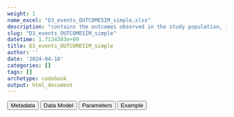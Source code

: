```yaml
---
weight: 1
name_excel: "D3_events_OUTCOMESIM_simple.xlsx"
description: "contains the outcomes observed in the study population, including negative outcomes but excluding covid and complex algorithms"
slug: "D3_events_OUTCOMESIM_simple"
datetime: 1.7134383e+09
title: D3_events_OUTCOMESIM_simple
author: ''
date: '2024-04-18'
categories: []
tags: []
archetype: codebook
output: html_document
---
```


<script src="/rmarkdown-libs/core-js/shim.min.js"></script>
<script src="/rmarkdown-libs/react/react.min.js"></script>
<script src="/rmarkdown-libs/react/react-dom.min.js"></script>
<script src="/rmarkdown-libs/reactwidget/react-tools.js"></script>
<script src="/rmarkdown-libs/htmlwidgets/htmlwidgets.js"></script>
<link href="/rmarkdown-libs/reactable/reactable.css" rel="stylesheet" />
<script src="/rmarkdown-libs/reactable-binding/reactable.js"></script>
<div class="tab">
<button class="tablinks" onclick="openCity(event, &#39;Metadata&#39;)" id="defaultOpen">Metadata</button>
<button class="tablinks" onclick="openCity(event, &#39;Data Model&#39;)">Data Model</button>
<button class="tablinks" onclick="openCity(event, &#39;Parameters&#39;)">Parameters</button>
<button class="tablinks" onclick="openCity(event, &#39;Example&#39;)">Example</button>
</div>
<div id="Metadata" class="tabcontent">
<div id="htmlwidget-1" class="reactable html-widget" style="width:auto;height:600px;"></div>
<script type="application/json" data-for="htmlwidget-1">{"x":{"tag":{"name":"Reactable","attribs":{"data":{"medatata_name":["Name of the dataset","Content of the dataset","Unit of observation","Dataset where the list of UoOs is fully listed and with 1 record per UoO","How many observations per UoO","Variables capturing the UoO","Primary key","Parameters",null,null,null,null,null,null,null,null,null,null,null,null],"metadata_content":["D3_events_OUTCOMESIM_simple","contains the outcomes observed in the study population, including negative outcomes but excluding covid and complex algorithms","a person in the study population D4_study_population","D4_study_population","as many as the observed outcomes, starting 365 days before study_entry_date, >= 0","person_id",null,"OUTCOMESIM",null,null,null,null,null,null,null,null,null,null,null,null]},"columns":[{"id":"medatata_name","name":"medatata_name","type":"character"},{"id":"metadata_content","name":"metadata_content","type":"character"}],"sortable":false,"searchable":true,"pagination":false,"highlight":true,"bordered":true,"striped":true,"style":{"maxWidth":1800},"height":"600px","dataKey":"4ceff94bea90849f238988e967e7f6ea"},"children":[]},"class":"reactR_markup"},"evals":[],"jsHooks":[]}</script>
</div>
<div id="Data Model" class="tabcontent">
<div id="htmlwidget-2" class="reactable html-widget" style="width:auto;height:600px;"></div>
<script type="application/json" data-for="htmlwidget-2">{"x":{"tag":{"name":"Reactable","attribs":{"data":{"VarName":["person_id","date","end_date_record","codvar","event_record_vocabulary","text_linked_to_event_code","event_free_text","present_on_admission","laterality_of_event","meaning_renamed","origin_of_event","visit_occurrence_id","Col","Table_cdm","study_entry_date",null,null,null,null,null],"Description":["unique person identifier","date of the event","end date of the record carrying the event","code of the event","vocabulary of the event",null,null,null,null,null,null,null,null,null,"study entry date of person_id",null,null,null,null,null],"Format":["character","date","date","categorical","categorical","character","character","character","character","character","character","character","character","character","date",null,null,null,null,null],"Vocabulary":["from cdm persons",null,null,"belongs to one of the codelists concept_set_codes_our_study[[conceptset]], with conceptset belonging to the list variable_definition[[OUTCOMESIM]] assigned in 07_algorithms (as retrieved from the algorithm metadata table)","ICD9CM\r\nICD10\r\nSNOMED","from CDM EVENTS","from CDM EVENTS","from CDM EVENTS","from CDM EVENTS","meanings of the EVENTS table of the data source, vocabulary in the INSTANCE table","origin of the EVENTS table of the data source, vocabulary in the INSTANCE table","from CDM EVENTS",null,null,null,null,null,null,null,null],"Parameters":[null,null,null,null,null,null,null,null,null,null,null,null,null,null,null,null,null,null,null,null],"Notes and examples":[null,null,null,null,null,null,null,null,null,null,null,null,null,null,null,null,null,null,null,null],"Source tables and variables":[null,null,null,null,null,null,null,null,null,null,null,null,null,null,null,null,null,null,null,null],"Retrieved":[null,null,"yes","yes","yes","yes","yes","yes","yes","yes","yes","yes","yes","yes","yes",null,null,null,null,null],"Calculated":["yes","yes",null,null,null,null,null,null,null,null,null,null,null,null,null,null,null,null,null,null],"Algorithm_id":[null,null,null,null,null,null,null,null,null,null,null,null,null,null,null,null,null,null,null,null],"Rule":["records are selected from the conceptset datasets conceptset belonging to the list variable_definition[[OUTCOMESIM]] assigned in 07_algorithms (as retrieved from the algorithm metadata table); the list of person_id is further selected based on the  study population in D4_study_population","selected based on the following rule: conceptset/date >= D4_study_population/study_entry_date - 365",null,"selected from the conceptset datasets conceptset belonging to the list variable_definition[[OUTCOMESIM]] assigned in 07_algorithms",null,null,null,null,null,"only in some data sources, a list of meanings is discarded, the list is specified in the parameter select_meanings_AESI which is assigned in 07_algorithm",null,null,null,null,null,null,null,null,null,null]},"columns":[{"id":"VarName","name":"VarName","type":"character"},{"id":"Description","name":"Description","type":"character"},{"id":"Format","name":"Format","type":"character"},{"id":"Vocabulary","name":"Vocabulary","type":"character"},{"id":"Parameters","name":"Parameters","type":"logical"},{"id":"Notes and examples","name":"Notes and examples","type":"logical"},{"id":"Source tables and variables","name":"Source tables and variables","type":"logical"},{"id":"Retrieved","name":"Retrieved","type":"character"},{"id":"Calculated","name":"Calculated","type":"character"},{"id":"Algorithm_id","name":"Algorithm_id","type":"logical"},{"id":"Rule","name":"Rule","type":"character"}],"sortable":false,"searchable":true,"pagination":false,"highlight":true,"bordered":true,"striped":true,"style":{"maxWidth":1800},"height":"600px","dataKey":"721cdcc984a490625ef3c203a09ce6db"},"children":[]},"class":"reactR_markup"},"evals":[],"jsHooks":[]}</script>
</div>
<div id="Parameters" class="tabcontent">
<div id="htmlwidget-3" class="reactable html-widget" style="width:auto;height:600px;"></div>
<script type="application/json" data-for="htmlwidget-3">{"x":{"tag":{"name":"Reactable","attribs":{"data":{"parameter in the variable name":[null,null,null,null,null,null,null,null,null,null,null,null,null,null,null,null,null,null,null,null],"values":[null,null,null,null,null,null,null,null,null,null,null,null,null,null,null,null,null,null,null,null],"name of macro":[null,null,null,null,null,null,null,null,null,null,null,null,null,null,null,null,null,null,null,null]},"columns":[{"id":"parameter in the variable name","name":"parameter in the variable name","type":"logical"},{"id":"values","name":"values","type":"logical"},{"id":"name of macro","name":"name of macro","type":"logical"}],"sortable":false,"searchable":true,"pagination":false,"highlight":true,"bordered":true,"striped":true,"style":{"maxWidth":1800},"height":"600px","dataKey":"f545894952d01490ab535e7af1d88bc2"},"children":[]},"class":"reactR_markup"},"evals":[],"jsHooks":[]}</script>
</div>
<div id="Example" class="tabcontent">
<div id="htmlwidget-4" class="reactable html-widget" style="width:auto;height:600px;"></div>
<script type="application/json" data-for="htmlwidget-4">{"x":{"tag":{"name":"Reactable","attribs":{"data":{"person_id":["P0079","P0869","P0983","P0983","P1668","P1668","P1818","P1818","P1818","P1852","P2032","P2368","P2445","P2573","P2915","P2915","P2948","P3335","P3491","P3491"],"date":["2019-06-11T00:00:00Z","2019-11-21T00:00:00Z","2020-03-29T00:00:00Z","2020-02-09T00:00:00Z","2019-09-15T00:00:00Z","2019-09-19T00:00:00Z","2019-06-20T00:00:00Z","2019-05-02T00:00:00Z","2019-04-28T00:00:00Z","2020-08-19T00:00:00Z","2020-08-19T00:00:00Z","2021-05-30T00:00:00Z","2021-04-18T00:00:00Z","2020-09-23T00:00:00Z","2019-12-01T00:00:00Z","2019-12-24T00:00:00Z","2020-11-29T00:00:00Z","2020-09-13T00:00:00Z","2020-06-10T00:00:00Z","2020-04-18T00:00:00Z"],"end_date_record":["2019-07-03T00:00:00Z","2019-11-21T00:00:00Z","2020-03-29T00:00:00Z","2020-04-16T00:00:00Z","2019-09-15T00:00:00Z","2019-09-28T00:00:00Z","2019-06-20T00:00:00Z","2019-08-13T00:00:00Z","2019-05-05T00:00:00Z","2020-06-14T00:00:00Z","2020-07-20T00:00:00Z","2021-05-30T00:00:00Z","2021-06-03T00:00:00Z","2020-10-12T00:00:00Z","2019-12-01T00:00:00Z","2019-12-05T00:00:00Z","2020-11-29T00:00:00Z","2020-10-08T00:00:00Z","2020-06-10T00:00:00Z","2020-05-30T00:00:00Z"],"codvar":[325,41519,43491,43401,41519,41519,43491,43401,43491,41050,431,41519,41001,43401,41519,41519,41519,431,431,431],"event_record_vocabulary":["ICD9CM","ICD9CM","ICD9CM","ICD9CM","ICD9CM","ICD9CM","ICD9CM","ICD9CM","ICD9CM","ICD9CM","ICD9CM","ICD9CM","ICD9CM","ICD9CM","ICD9CM","ICD9CM","ICD9CM","ICD9CM","ICD9CM","ICD9CM"],"text_linked_to_event_code":[null,null,null,null,null,null,null,null,null,null,null,null,null,null,null,null,null,null,null,null],"event_free_text":[null,null,null,null,null,null,null,null,null,null,null,null,null,null,null,null,null,null,null,null],"present_on_admission":["yes",null,null,"yes",null,"yes",null,"yes","yes","yes","yes",null,"yes","yes",null,"yes",null,"0",null,"yes"],"laterality_of_event":[null,null,null,null,null,null,null,null,null,null,null,null,null,null,null,null,null,null,null,null],"meaning_renamed":["hospitalisation_primary","emergency_room_diagnosis","emergency_room_diagnosis","hospitalisation_primary","emergency_room_diagnosis","hospitalisation_primary","emergency_room_diagnosis","hospitalisation_primary","hospitalisation_primary","hospitalisation_primary","hospitalisation_primary","emergency_room_diagnosis","hospitalisation_primary","hospitalisation_primary","emergency_room_diagnosis","hospitalisation_primary","emergency_room_diagnosis","hospitalisation_primary","emergency_room_diagnosis","hospitalisation_primary"],"origin_of_event":["SDO","PS","PS","SDO","PS","SDO","PS","SDO","SDO","SDO","SDO","PS","SDO","SDO","PS","SDO","PS","SDO","PS","SDO"],"visit_occurrence_id":["SDO_18","PS_1161","PS_1279","SDO_247","PS_2201","SDO_434","PS_2343","SDO_471","SDO_472","SDO_493","SDO_538","PS_3165","SDO_626","SDO_674","PS_3921","SDO_770","PS_3989","SDO_898","PS_4683","SDO_947"],"Col":["event_code","event_code","event_code","event_code","event_code","event_code","event_code","event_code","event_code","event_code","event_code","event_code","event_code","event_code","event_code","event_code","event_code","event_code","event_code","event_code"],"Table_cdm":["EVENTS_SDO","EVENTS_PS","EVENTS_PS","EVENTS_SDO","EVENTS_PS","EVENTS_SDO","EVENTS_PS","EVENTS_SDO","EVENTS_SDO","EVENTS_SDO","EVENTS_SDO","EVENTS_PS","EVENTS_SDO","EVENTS_SDO","EVENTS_PS","EVENTS_SDO","EVENTS_PS","EVENTS_SDO","EVENTS_PS","EVENTS_SDO"],"study_entry_date":["2019-01-01T00:00:00Z","2019-01-01T00:00:00Z","2019-01-01T00:00:00Z","2019-01-01T00:00:00Z","2019-01-01T00:00:00Z","2019-01-01T00:00:00Z","2019-01-01T00:00:00Z","2019-01-01T00:00:00Z","2019-01-01T00:00:00Z","2019-01-01T00:00:00Z","2019-01-01T00:00:00Z","2019-01-01T00:00:00Z","2019-01-01T00:00:00Z","2019-03-27T00:00:00Z","2019-01-01T00:00:00Z","2019-01-01T00:00:00Z","2019-01-01T00:00:00Z","2019-01-01T00:00:00Z","2019-01-01T00:00:00Z","2019-01-01T00:00:00Z"]},"columns":[{"id":"person_id","name":"person_id","type":"character"},{"id":"date","name":"date","type":"Date"},{"id":"end_date_record","name":"end_date_record","type":"Date"},{"id":"codvar","name":"codvar","type":"numeric"},{"id":"event_record_vocabulary","name":"event_record_vocabulary","type":"character"},{"id":"text_linked_to_event_code","name":"text_linked_to_event_code","type":"logical"},{"id":"event_free_text","name":"event_free_text","type":"logical"},{"id":"present_on_admission","name":"present_on_admission","type":"character"},{"id":"laterality_of_event","name":"laterality_of_event","type":"logical"},{"id":"meaning_renamed","name":"meaning_renamed","type":"character"},{"id":"origin_of_event","name":"origin_of_event","type":"character"},{"id":"visit_occurrence_id","name":"visit_occurrence_id","type":"character"},{"id":"Col","name":"Col","type":"character"},{"id":"Table_cdm","name":"Table_cdm","type":"character"},{"id":"study_entry_date","name":"study_entry_date","type":"Date"}],"sortable":false,"searchable":true,"pagination":false,"highlight":true,"bordered":true,"striped":true,"style":{"maxWidth":1800},"height":"600px","dataKey":"13d9e0832b548077046a78535fb59183"},"children":[]},"class":"reactR_markup"},"evals":[],"jsHooks":[]}</script>
</div>
